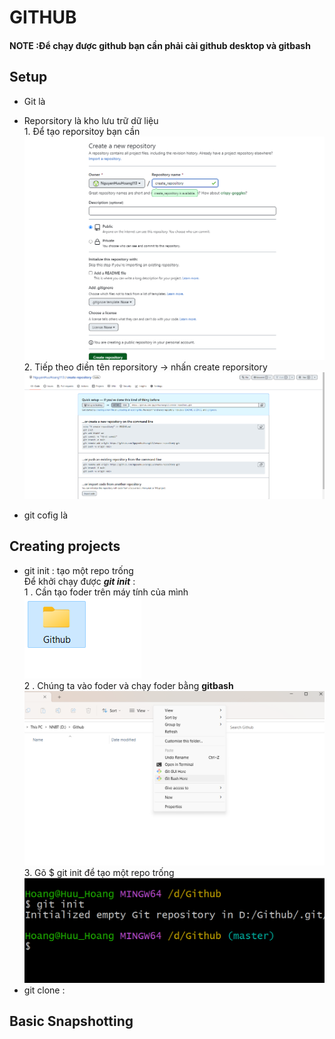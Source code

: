 # **GITHUB**

#### NOTE :Để chạy được github bạn cần phải cài **github desktop và gitbash** <br>
## Setup 
* Git là 
* Reporsitory là kho lưu trữ dữ liệu <br> 1. Để tạo reporsitoy bạn cần <br> ![Tạo reporsitory!](/Screenshot%202023-02-27%20151732.png) <br > 2. Tiếp theo điền tên reporsitory -> nhấn create reporsitory  ![Kết quả create repository !](/K%E1%BA%BFt%20qu%E1%BA%A3%20create%20repository.png)

* git cofig là 

## Creating projects
*  git init : tạo một repo trống <br> Để khởi chạy được ___git init___ :
      <br> 1 . Cần tạo foder trên máy tính của mình <br> ![Tạo foder!](/Screenshot%202023-02-27%20153230.png)
      <br>2 . Chúng ta vào foder và chạy foder bằng **gitbash** 
      ![Chạy foder bằng gitbash](/Screenshot%202023-02-27%20153255.png)
      <br>3. Gõ $ git init để tạo một repo trống <br> ![Chạy init!](/Screenshot%202023-02-27%20154729.png)
* git clone : 

## Basic Snapshotting 



